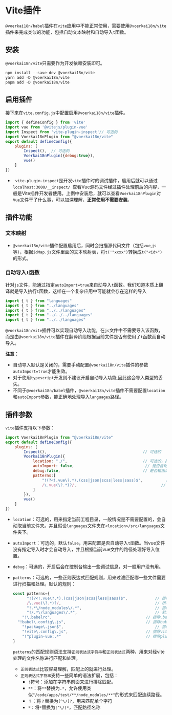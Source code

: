 # Vite插件

`@voerkai18n/babel`插件在`vite`应用中不能正常使用，需要使用`@voerkai18n/vite`插件来完成类似的功能，包括自动文本映射和自动导入`t`函数。

## 安装

`@voerkai18n/vite`只需要作为开发依赖安装即可。

```javascript | pure
npm install --save-dev @voerkai18n/vite
yarn add -D @voerkai18n/vite
pnpm add -D @voerkai18n/vite 
```

## 启用插件

接下来在`vite.config.js`中配置启用`@voerkai18n/vite`插件。

```javascript | pure
import { defineConfig } from 'vite'
import vue from '@vitejs/plugin-vue'
import Inspect from 'vite-plugin-inspect'// 可选的
import Voerkai18nPlugin from "@voerkai18n/vite"
export default defineConfig({
    plugins: [
        Inspect(),  // 可选的
        Voerkai18nPlugin({debug:true}),
        vue()
    ]
})

```

- ` vite-plugin-inspect`是开发`vite`插件时的调试插件，启用后就可以通过`localhost:3000/__inspect/ `查看Vue源码文件经过插件处理前后的内容，一般是Vite插件开发者使用。上例中安装后，就可以查看`Voerkai18nPlugin`对`Vue`文件干了什么事，可以加深理解，**正常使用不需要安装**。

## 插件功能

### 文本映射

- `@voerkai18n/vite`插件配置启用后，同时会扫描源代码文件（包括`vue`,`js`等），根据`idMap.js`文件里面的文本映射表，将`t('"xxxx")`转换成`t("<id>")`的形式。

### 自动导入`t`函数

针对`js`文件，能通过指定`autoImport=true`来自动导入`t`函数。我们知道本质上翻译就是导入执行`t`函数，这样在一个复杂应用中可能就会存在这样的导入

```javascript | pure
import { t } from "languages"
import { t } from "../languages"
import { t } from "../../languages"
import { t } from "../../../languages"
import { t } from "../../languages"
```

`@voerkai18n/vite`插件可以实现自动导入功能，在`js`文件中不需要导入该函数，而是由`@voerkai18n/vite`插件在翻译阶段根据当前文件是否有使用了`t`函数而自动导入。

**注意：**
- 自动导入默认是关闭的，需要手动配置`@voerkai18n/vite`插件的参数`autoImport=true`才能生效。
- 对于使用`typescript`开发则不建议开启自动导入功能,因此这会导入类型的丢失。
- 不同于`@voerkai18n/babel`插件，`@voerkai18n/vite`插件不需要配置`location`和`autoImport`参数，能正确地处理导入`languages`路径。

## 插件参数

`vite`插件支持以下参数：

```javascript | pure
import Voerkai18nPlugin from "@voerkai18n/vite"
export default defineConfig({
    plugins: [
        Inspect(),  										// 可选的
        Voerkai18nPlugin({
            location: "./",                                 // 可选的，指定当前工程目录
            autoImport: false,                               // 是否自动导入t函数
            debug:false,                                    // 是否输出调试信息，当=true时，在控制台输出转换匹配的文件清单
            patterns:[
                "!(?<!.vue\?.*).(css|json|scss|less|sass)$",          // 排除所有css文件
                /\.vue(\?.*)?/,                                     // 所有vue文件
            ]    
        }),
        vue()
    ]
})
```

- `location`：可选的，用来指定当前工程目录，一般情况是不需要配置的，会自动取当前文件夹。并且假设`languages`文件夹在`<location>/src/languages`文件夹下。

- `autoImport`：可选的，默认`false`，用来配置是否自动导入`t`函数。当vue文件没有指定导入时才会自动导入，并且根据当前vue文件的路径处理好导入位置。

- `debug`：可选的，开启后会在控制台输出一些调试信息，对一般用户没有用。

- `patterns`：可选的，一些正则表达式匹配规则，用来过滤匹配哪一些文件需要进行扫描和处理。默认的规则：

  ```javascript | pure
  const patterns={
     	"!(?<!.vue\?.*).(css|json|scss|less|sass)$",          	// 排除所有css文件
     	/\.vue(\?.*)?/,                                     	// 所有vue文件
     	"!.*\/node_modules\/.*",								// 排除node_modules
     	"!/.*\/languages\/.*",           					 	// 默认排除语言文件
      "!\.babelrc",											// 排除.babelrc
  	"!babel\.config\.js",									// 排除babel.config.js
      "!package\.json$",										// 排除package.json
      "!vite\.config\.js",									// 排除vite.config.js
      "!^plugin-vue:.*"										// 排除plugin-vue
  }
  ```

  `patterns`的匹配规则语法支持`正则表达式字符串`和`正则表达式`两种，用来对经vite处理的文件名称进行匹配和处理。

  - `正则表达式`比较容易理解，匹配上的就进行处理。
  - `正则表达式字符串`支持一些简单的语法扩展，包括：
    - `!`符号：添加在字符串前面来进行排除匹配。
    - `**`：将`**`替换为`.*`，允许使用类似`"/code/apps/test/**/node_modules/**"`的形式来匹配连续路径。
    - `？`：将`？`替换为`[^\/]?`，用来匹配单个字符
    - `*`：将`*`替换为`[^\/]*`，匹配路径名称


    